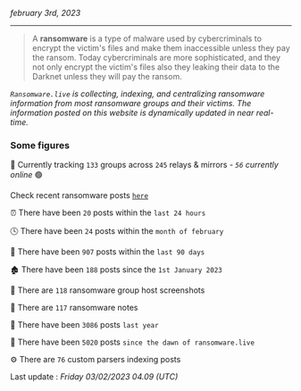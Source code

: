 _february 3rd, 2023_

---

> A **ransomware** is a type of malware used by cybercriminals to encrypt the victim's files and make them inaccessible unless they pay the ransom. Today cybercriminals are more sophisticated, and they not only encrypt the victim's files also they leaking their data to the Darknet unless they will pay the ransom.


_`Ransomware.live` is collecting, indexing, and centralizing ransomware information from most ransomware groups and their victims. The information posted on this website is dynamically updated in near real-time._

### Some figures 

🔎 Currently tracking `133` groups across `245` relays & mirrors - _`56` currently online_ 🟢

Check recent ransomware posts [`here`](recentposts.md)


⏰ There have been `20` posts within the `last 24 hours`

🕓 There have been `24` posts within the `month of february`

📅 There have been `907` posts within the `last 90 days`

🏚 There have been `188` posts since the `1st January 2023`

📸 There are `118` ransomware group host screenshots

📝 There are `117` ransomware notes

🚀 There have been `3086` posts `last year`

🐣 There have been `5020` posts `since the dawn of ransomware.live`

⚙️ There are `76` custom parsers indexing posts



Last update : _Friday 03/02/2023 04.09 (UTC)_

